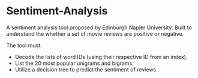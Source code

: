 # Sentiment-Analysis
A sentiment analysis tool proposed by Edinburgh Napier University. Built to understand the whether a set of movie reviews are positive or negative.

The tool must:
* Decode the lists of word IDs (using their respective ID from an index).
* List the 20 most popular unigrams and bigrams.
* Utilize a decision tree to predict the sentiment of reviews.